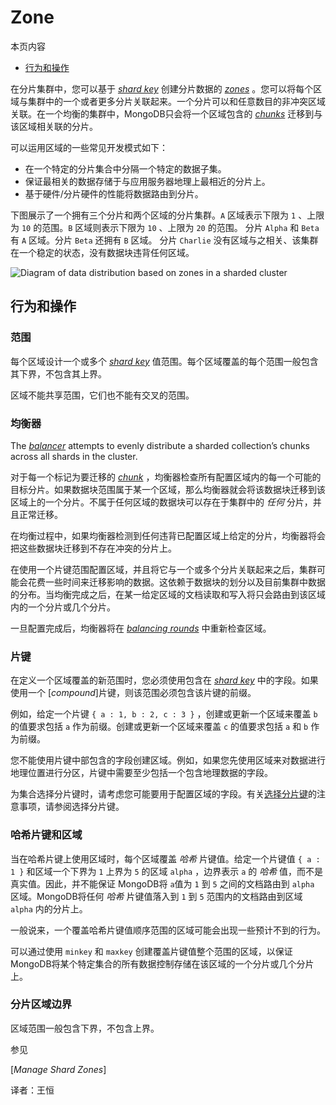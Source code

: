 # Zone

本页内容

- [行为和操作]()

在分片集群中，您可以基于 [*shard key*]() 创建分片数据的 [*zones*]() 。您可以将每个区域与集群中的一个或者更多分片关联起来。一个分片可以和任意数目的非冲突区域关联。在一个均衡的集群中，MongoDB只会将一个区域包含的 [*chunks*]() 迁移到与该区域相关联的分片。

可以运用区域的一些常见开发模式如下：

- 在一个特定的分片集合中分隔一个特定的数据子集。
- 保证最相关的数据存储于与应用服务器地理上最相近的分片上。
- 基于硬件/分片硬件的性能将数据路由到分片。

下图展示了一个拥有三个分片和两个区域的分片集群。`A` 区域表示下限为 `1` 、上限为 `10` 的范围。`B` 区域则表示下限为 `10` 、上限为 `20` 的范围。 分片 `Alpha` 和 `Beta` 有 `A` 区域。分片 `Beta` 还拥有 `B` 区域。 分片 `Charlie` 没有区域与之相关、该集群在一个稳定的状态，没有数据块违背任何区域。

![Diagram of data distribution based on zones in a sharded cluster](https://www.mongodb.com/docs/manual/images/sharded-cluster-zones.bakedsvg.svg)

## 行为和操作

### 范围

每个区域设计一个或多个 [*shard key*]() 值范围。每个区域覆盖的每个范围一般包含其下界，不包含其上界。

区域不能共享范围，它们也不能有交叉的范围。

### 均衡器

The [*balancer*]() attempts to evenly distribute a sharded collection’s chunks across all shards in the cluster.

对于每一个标记为要迁移的 [*chunk*]() ，均衡器检查所有配置区域内的每一个可能的目标分片。如果数据块范围属于某一个区域，那么均衡器就会将该数据块迁移到该区域上的一个分片。不属于任何区域的数据块可以存在于集群中的 *任何* 分片，并且正常迁移。

在均衡过程中，如果均衡器检测到任何违背已配置区域上给定的分片，均衡器将会把这些数据块迁移到不存在冲突的分片上。

在使用一个片键范围配置区域，并且将它与一个或多个分片关联起来之后，集群可能会花费一些时间来迁移影响的数据。这依赖于数据块的划分以及目前集群中数据的分布。当均衡完成之后，在某一给定区域的文档读取和写入将只会路由到该区域内的一个分片或几个分片。

一旦配置完成后，均衡器将在 [*balancing rounds*]() 中重新检查区域。

### 片键

在定义一个区域覆盖的新范围时，您必须使用包含在 [*shard key*]() 中的字段。如果使用一个 [*compound*]片键，则该范围必须包含该片键的前缀。

例如，给定一个片键 `{ a : 1, b : 2, c : 3 }` ，创建或更新一个区域来覆盖 `b` 的值要求包括 `a` 作为前缀。创建或更新一个区域来覆盖 `c` 的值要求包括 `a` 和 `b` 作为前缀。

您不能使用片键中部包含的字段创建区域。例如，如果您先使用区域来对数据进行地理位置进行分区，片键中需要至少包括一个包含地理数据的字段。

为集合选择分片键时，请考虑您可能要用于配置区域的字段。有关[选择分片键]()的注意事项，请参阅选择分片键。

### 哈希片键和区域

当在哈希片键上使用区域时，每个区域覆盖 *哈希* 片键值。给定一个片键值 `{ a : 1 }` 和区域一个下界为 `1` 上界为 `5` 的区域 `alpha` ，边界表示 `a` 的 *哈希* 值，而不是真实值。因此，并不能保证 MongoDB将 `a`值为 `1` 到 `5` 之间的文档路由到 `alpha` 区域。MongoDB将任何 *哈希* 片键值落入到 `1` 到 `5` 范围内的文档路由到区域 `alpha` 内的分片上。

一般说来，一个覆盖哈希片键值顺序范围的区域可能会出现一些预计不到的行为。

可以通过使用 `minkey` 和 `maxkey` 创建覆盖片键值整个范围的区域，以保证MongoDB将某个特定集合的所有数据控制存储在该区域的一个分片或几个分片上。

### 分片区域边界

区域范围一般包含下界，不包含上界。

参见

[*Manage Shard Zones*]


译者：王恒


